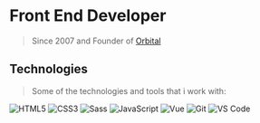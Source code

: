 # Front End Developer 
> Since 2007 and Founder of [Orbital](https://orbital.company/)

## Technologies
> Some of the technologies and tools that i work with:

![HTML5](https://img.shields.io/badge/-HTML5-E34F26?style=flat-square&logo=html5&logoColor=white)
![CSS3](https://img.shields.io/badge/-CSS3-1572B6?style=flat-square&logo=css3)
![Sass](https://img.shields.io/badge/SASS%20-hotpink.svg?style=flat-square&logo=sass&logoColor=white)
![JavaScript](https://img.shields.io/badge/-Javascript-black?style=flat-square&logo=javascript)
![Vue](https://img.shields.io/badge/Vue%20-%2335495e.svg?&style=flat-square&logo=vue.js&logoColor=%234FC08D)
![Git](https://img.shields.io/badge/-Git-black?style=flat-square&logo=git)
![VS Code](https://img.shields.io/badge/-VSCode-007ACC?style=flat-square&logo=visual-studio-code&logoColor=white)
